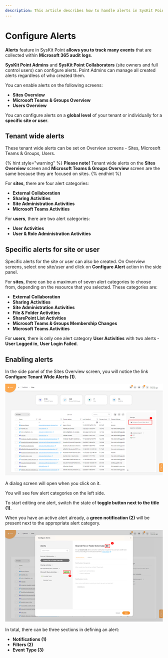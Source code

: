 ```yaml
---
description: This article describes how to handle alerts in SysKit Point.
---
```


# Configure Alerts

**Alerts** feature in SysKit Point **allows you to track many events** that are collected within **Microsoft 365 audit logs**.  

**SysKit Point Admins** and **SysKit Point Collaborators** \(site owners and full control users\) can configure alerts. Point Admins can manage all created alerts regardless of who created them. 

You can enable alerts on the following screens:

* **Sites Overview** 
* **Microsoft Teams & Groups Overview** 
* **Users Overview** 

You can configure alerts on a **global level** of your tenant or individually for a **specific site or user**.

## Tenant wide alerts

These tenant wide alerts can be set on Overview screens - Sites, Microsoft Teams & Groups, Users.

{% hint style="warning" %}
**Please note!** Tenant wide alerts on the **Sites Overview** screen and **Microsoft Teams & Groups Overview** screen are the same because they are focused on sites.
{% endhint %}

For **sites**, there are four alert categories:

* **External Collaboration** 
* **Sharing Activities** 
* **Site Administration Activities** 
* **Microsoft Teams Activities** 

For **users**, there are two alert categories:

* **User Activities** 
* **User & Role Administration Activities** 

## Specific alerts for site or user

Specific alerts for the site or user can also be created. On Overview screens, select one site/user and click on **Configure Alert** action in the side panel. 

For **sites**, there can be a maximum of seven alert categories to choose from, depending on the resource that you selected. These categories are:

* **External Collaboration** 
* **Sharing Activities** 
* **Site Administration Activities** 
* **File & Folder Activities** 
* **SharePoint List Activities** 
* **Microsoft Teams & Groups Membership Changes** 
* **Microsoft Teams Activities** 

For **users**, there is only one alert category **User Activities** with two alerts - **User Logged in**, **User Login Failed**.

## Enabling alerts

In the side panel of the Sites Overview screen, you will notice the link **Configure Tenant Wide Alerts \(1\)**.

![Sites Overview &#x2013; Configure Tenant Wide Alerts action](../.gitbook/assets/configure-alerts_sites-overview-configure-tenant-wide-alerts-action.png)

A dialog screen will open when you click on it.  

You will see few alert categories on the left side.  

To start editing one alert, switch the state of **toggle button next to the title \(1\)**.  

When you have an active alert already, a **green notification \(2\)** will be present next to the appropriate alert category. 

![Configure Alerts dialog](../.gitbook/assets/configure-alerts_configure-alerts-dialog.png)

In total, there can be three sections in defining an alert:

* **Notifications \(1\)** 
* **Filters \(2\)** 
* **Event Type \(3\)** 



